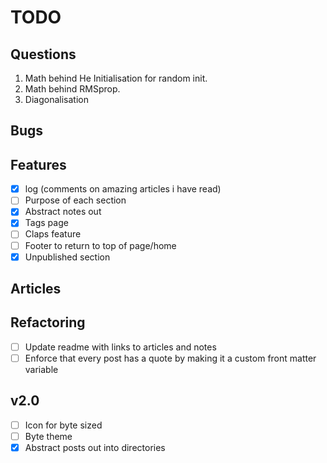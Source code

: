# TODO

## Questions
1. Math behind He Initialisation for random init.
2. Math behind RMSprop.
3. Diagonalisation

## Bugs

## Features

- [x] log (comments on amazing articles i have read)
- [ ] Purpose of each section
- [x] Abstract notes out
- [x] Tags page
- [ ] Claps feature
- [ ] Footer to return to top of page/home
- [x] Unpublished section

## Articles

## Refactoring
- [ ] Update readme with links to articles and notes
- [ ] Enforce that every post has a quote by making it a custom front matter variable

## v2.0

- [ ] Icon for byte sized
- [ ] Byte theme
- [x] Abstract posts out into directories
